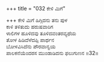 +++
title = "032 ಕೇಳಿ ಮಿಗೆ"

+++
ಕೇಳಿ ಮಿಗೆ ಹಿಗ್ಗಿದನು ತನು ಪುಳ  
ಕಾಳಿ ತಳಿತುದು ಹರುಷವಾರಿಗ  
ಳಾಲಿಗಳ ಹೂಳಿದವು ತೂಳಿದವಂತರವ್ಯಥೆಯ   
ತೋಳ ಹಿಡಿದೆಳೆದಪ್ಪಿ ಪಾರ್ಥನ  
ಬೋಳವಿಸಿದೆನು ಪೌರವಾನ್ವಯ  
ಪಾಲಕನೆಯೆಂದರಸ ಮುಂಡಾಡಿದನು ಫಲುಗುಣನ     ॥32॥